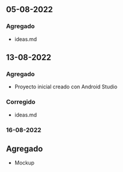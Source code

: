 ## 05-08-2022
### Agregado
* ideas.md

## 13-08-2022
### Agregado
* Proyecto inicial creado con Android Studio

### Corregido
* ideas.md

### 16-08-2022
## Agregado
* Mockup
